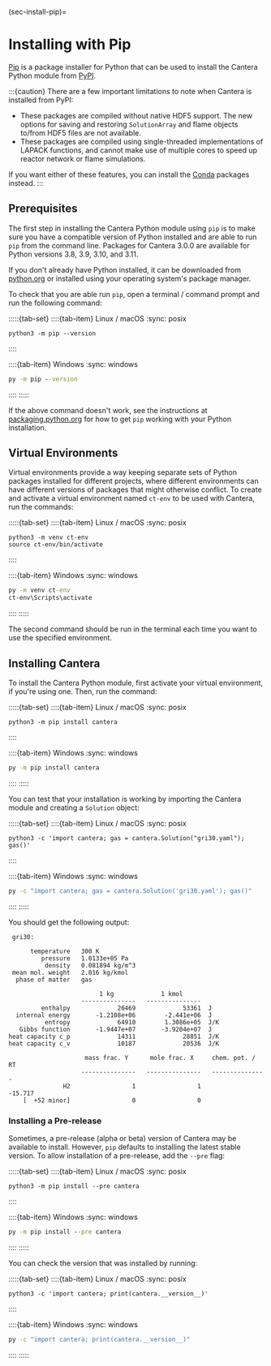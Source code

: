 (sec-install-pip)=
# Installing with Pip

[Pip](https://pip.pypa.io/en/stable/) is a package installer for Python that can be used
to install the Cantera Python module from [PyPI](https://pypi.org/project/Cantera/).

:::{caution}
There are a few important limitations to note when Cantera is installed from PyPI:

- These packages are compiled without native HDF5 support. The new options for saving
  and restoring `SolutionArray` and flame objects to/from HDF5 files are not available.
- These packages are compiled using single-threaded implementations of LAPACK functions,
  and cannot make use of multiple cores to speed up reactor network or flame
  simulations.

If you want either of these features, you can install the [Conda](conda) packages
instead.
:::

## Prerequisites

The first step in installing the Cantera Python module using `pip` is to make sure you
have a compatible version of Python installed and are able to run `pip` from the command
line. Packages for Cantera 3.0.0 are available for Python versions 3.8, 3.9, 3.10, and
3.11.

If you don't already have Python installed, it can be downloaded from
[python.org](https://www.python.org/) or installed using your operating system's package
manager.

To check that you are able run `pip`, open a terminal / command prompt and run the
following command:

:::::{tab-set}
::::{tab-item} Linux / macOS
:sync: posix
```shell
python3 -m pip --version
```
::::

::::{tab-item} Windows
:sync: windows
```bat
py -m pip --version
```
::::
:::::

If the above command doesn't work, see the instructions at
[packaging.python.org](https://packaging.python.org/en/latest/tutorials/installing-packages/)
for how to get `pip` working with your Python installation.

## Virtual Environments

Virtual environments provide a way keeping separate sets of Python packages installed
for different projects, where different environments can have different versions of
packages that might otherwise conflict. To create and activate a virtual environment
named `ct-env` to be used with Cantera, run the commands:

:::::{tab-set}
::::{tab-item} Linux / macOS
:sync: posix
```shell
python3 -m venv ct-env
source ct-env/bin/activate
```
::::

::::{tab-item} Windows
:sync: windows
```bat
py -m venv ct-env
ct-env\Scripts\activate
```
::::
:::::

The second command should be run in the terminal each time you want to use the specified
environment.

## Installing Cantera

To install the Cantera Python module, first activate your virtual environment, if you're
using one. Then, run the command:

:::::{tab-set}
::::{tab-item} Linux / macOS
:sync: posix
```shell
python3 -m pip install cantera
```
::::

::::{tab-item} Windows
:sync: windows
```bat
py -m pip install cantera
```
::::
:::::

You can test that your installation is working by importing the Cantera module and
creating a `Solution` object:

:::::{tab-set}
::::{tab-item} Linux / macOS
:sync: posix
```shell
python3 -c 'import cantera; gas = cantera.Solution("gri30.yaml"); gas()'
```
::::

::::{tab-item} Windows
:sync: windows
```bat
py -c "import cantera; gas = cantera.Solution('gri30.yaml'); gas()"
```
::::
:::::

You should get the following output:

```
 gri30:

      temperature   300 K
         pressure   1.0133e+05 Pa
          density   0.081894 kg/m^3
 mean mol. weight   2.016 kg/kmol
  phase of matter   gas

                         1 kg             1 kmol
                    ---------------   ---------------
         enthalpy             26469             53361  J
  internal energy       -1.2108e+06        -2.441e+06  J
          entropy             64910        1.3086e+05  J/K
   Gibbs function       -1.9447e+07       -3.9204e+07  J
heat capacity c_p             14311             28851  J/K
heat capacity c_v             10187             20536  J/K

                     mass frac. Y      mole frac. X     chem. pot. / RT
                    ---------------   ---------------   ---------------
               H2                 1                 1           -15.717
    [  +52 minor]                 0                 0
```

### Installing a Pre-release

Sometimes, a pre-release (alpha or beta) version of Cantera may be available to install.
However, `pip` defaults to installing the latest stable version. To allow installation
of a pre-release, add the `--pre` flag:

:::::{tab-set}
::::{tab-item} Linux / macOS
:sync: posix
```shell
python3 -m pip install --pre cantera
```
::::

::::{tab-item} Windows
:sync: windows
```bat
py -m pip install --pre cantera
```
::::
:::::

You can check the version that was installed by running:

:::::{tab-set}
::::{tab-item} Linux / macOS
:sync: posix
```shell
python3 -c 'import cantera; print(cantera.__version__)'
```
::::

::::{tab-item} Windows
:sync: windows
```bat
py -c "import cantera; print(cantera.__version__)"
```
::::
:::::
